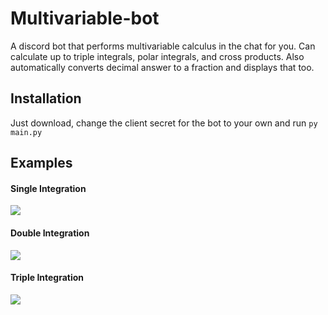 # Multivariable-bot
A discord bot that performs multivariable calculus in the chat for you. Can calculate up to triple integrals, polar integrals, and cross products.
Also automatically converts decimal answer to a fraction and displays that too.

## Installation
Just download, change the client secret for the bot to your own and run `py main.py`

## Examples
#### Single Integration
![](https://i.ibb.co/2S6jzky/unknown.png)

#### Double Integration
![](https://i.ibb.co/D9XdZNg/unknown.png)

#### Triple Integration
![](https://i.ibb.co/gWQvSq5/calculusbot.png)
